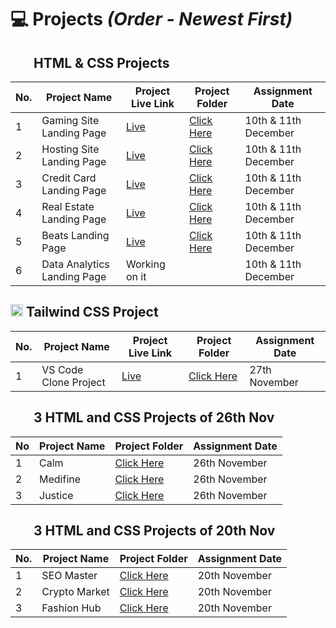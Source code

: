 # 💻 Projects *(Order - Newest First)*

<!-- ### [Real Estate Landing Page](./7.%20Real%20Estate%20Landing%20Page/)
***Real Estate Landing Page Live Link -** [https://bright-croissant-78fd8e.netlify.app/](https://bright-croissant-78fd8e.netlify.app/)*

### [Gaming Site Landing Page](./6.%20Gaming%20Site%20Landing%20Page/)
***Gaming Site Landing Page Live Link -** [https://friendly-churros-11f90b.netlify.app/](https://friendly-churros-11f90b.netlify.app/)*

### [Hosting Site Landing Page](./5.%20Hosting%20Site%20Landing%20Page/)
***Hosting Site Landing Page Live Link -** [https://golden-cassata-eb391c.netlify.app/](https://golden-cassata-eb391c.netlify.app/)*

### [Credit Card Landing Page Using Tailwind CSS](./4.%20Credit%20Card%20Landing%20Page/)
***Credit Card Landing Page Live Link -** [https://harmonious-chimera-8e5272.netlify.app/](https://harmonious-chimera-8e5272.netlify.app/)*

### [VS Code Clone With Tailwind CSS](./3.Project%2027th%20Nov%20VS%20Code%20Clone/)
***VS Code Clone Live Link -** [https://singular-duckanoo-feab3a.netlify.app/](https://singular-duckanoo-feab3a.netlify.app/)*

### [3 HTML and CSS Projects of 26th Nov](./2.%20Project%2026th%20Nov/)

### [3 HTML and CSS Projects of 20th Nov](./1.%20Project%2020th%20Nov/) -->


## <img height="16px" src="https://www.w3.org/html/logo/badge/html5-badge-h-solo.png"><img height="16px" src="https://user-images.githubusercontent.com/110087385/210600757-c5cd4168-1913-4cb9-8c09-1d43f9a7565b.png"> HTML & CSS Projects

| No. 	| **Project Name** | **Project Live Link** | **Project Folder** | **Assignment Date**  	|
|-----	|-----------------------------	|-------------------------------------------------------	|----------------------------------------------------------------------	|----------------------	|
| 1   	| Gaming Site Landing Page    	| [Live](https://friendly-churros-11f90b.netlify.app/)   	| [Click Here](./All%20Projects/6.%20Gaming%20Site%20Landing%20Page/)  	| 10th & 11th December 	|
| 2   	| Hosting Site Landing Page   	| [Live](https://golden-cassata-eb391c.netlify.app/)     	| [Click Here](./All%20Projects/5.%20Hosting%20Site%20Landing%20Page/) 	| 10th & 11th December 	|
| 3   	| Credit Card Landing Page    	| [Live](https://harmonious-chimera-8e5272.netlify.app/) 	| [Click Here](./All%20Projects/4.%20Credit%20Card%20Landing%20Page/)  	| 10th & 11th December 	|
| 4   	| Real Estate Landing Page    	| [Live](https://bright-croissant-78fd8e.netlify.app/)      | [Click Here](./All%20Projects/7.%20Real%20Estate%20Landing%20Page/)   | 10th & 11th December 	|
| 5   	| Beats Landing Page          	| [Live](https://beatsaudiohq.netlify.app/)                 | [Click Here](./All%20Projects/8.%20Beats%20Landing%20Page/)   | 10th & 11th December 	|
| 6   	| Data Analytics Landing Page 	| Working on it                                         	|                                                                      	| 10th & 11th December 	|


## <img height="20px" src="https://user-images.githubusercontent.com/110087385/210603643-e581d4a4-9ecc-41a3-bf6a-e05bc6123496.png"> Tailwind CSS Project

| No. 	| **Project Name**      	| **Project Live Link**                                	| **Project Folder**                                                        	| Assignment Date 	|
|-----	|-----------------------	|------------------------------------------------------	|---------------------------------------------------------------------------	|-----------------	|
| 1   	| VS Code Clone Project 	| [Live](https://singular-duckanoo-feab3a.netlify.app) 	| [Click Here](./All%20Projects/3.Project%2027th%20Nov%20VS%20Code%20Clone) 	| 27th November   	|

## <img height="16px" src="https://www.w3.org/html/logo/badge/html5-badge-h-solo.png"><img height="16px" src="https://user-images.githubusercontent.com/110087385/210600757-c5cd4168-1913-4cb9-8c09-1d43f9a7565b.png"> 3 HTML and CSS Projects of 26th Nov

| No 	| **Project Name** 	| **Project Folder**                                                    	| **Assignment Date** 	|
|----	|------------------	|-----------------------------------------------------------------------	|---------------------	|
| 1  	| Calm             	| [Click Here](./All%20Projects/2.%20Project%2026th%20Nov/Project%201/) 	| 26th November       	|
| 2  	| Medifine         	| [Click Here](./All%20Projects/2.%20Project%2026th%20Nov/Project%202/) 	| 26th November       	|
| 3  	| Justice          	| [Click Here](./All%20Projects/2.%20Project%2026th%20Nov/Project%203/) 	| 26th November       	|


## <img height="16px" src="https://www.w3.org/html/logo/badge/html5-badge-h-solo.png"><img height="16px" src="https://user-images.githubusercontent.com/110087385/210600757-c5cd4168-1913-4cb9-8c09-1d43f9a7565b.png"> 3 HTML and CSS Projects of 20th Nov

| No. 	| **Project Name** 	| **Project Folder**                                                                  	| Assignment Date 	|
|-----	|------------------	|-------------------------------------------------------------------------------------	|-----------------	|
| 1   	| SEO Master       	| [Click Here](./All%20Projects/1.%20Project%2020th%20Nov/FSJS%202.0%20Project%2001/) 	| 20th November   	|
| 2   	| Crypto Market    	| [Click Here](./All%20Projects/1.%20Project%2020th%20Nov/FSJS%202.0%20Project%2002/) 	| 20th November   	|
| 3   	| Fashion Hub      	| [Click Here](./All%20Projects/1.%20Project%2020th%20Nov/FSJS%202.0%20Project%2003/) 	| 20th November   	|